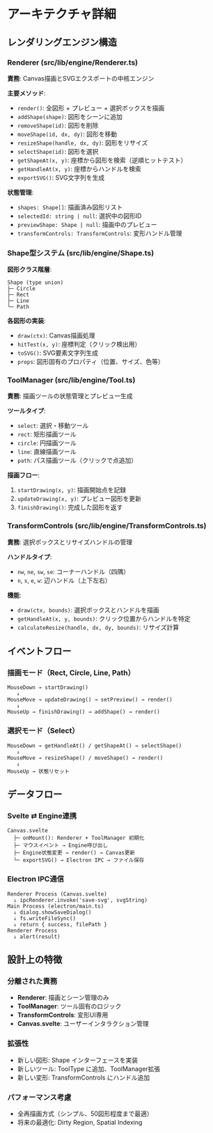 # アーキテクチャ詳細

## レンダリングエンジン構造

### Renderer (src/lib/engine/Renderer.ts)
**責務**: Canvas描画とSVGエクスポートの中核エンジン

**主要メソッド**:
- `render()`: 全図形 + プレビュー + 選択ボックスを描画
- `addShape(shape)`: 図形をシーンに追加
- `removeShape(id)`: 図形を削除
- `moveShape(id, dx, dy)`: 図形を移動
- `resizeShape(handle, dx, dy)`: 図形をリサイズ
- `selectShape(id)`: 図形を選択
- `getShapeAt(x, y)`: 座標から図形を検索（逆順ヒットテスト）
- `getHandleAt(x, y)`: 座標からハンドルを検索
- `exportSVG()`: SVG文字列を生成

**状態管理**:
- `shapes: Shape[]`: 描画済み図形リスト
- `selectedId: string | null`: 選択中の図形ID
- `previewShape: Shape | null`: 描画中のプレビュー
- `transformControls: TransformControls`: 変形ハンドル管理

### Shape型システム (src/lib/engine/Shape.ts)
**図形クラス階層**:
```
Shape (type union)
├─ Circle
├─ Rect
├─ Line
└─ Path
```

**各図形の実装**:
- `draw(ctx)`: Canvas描画処理
- `hitTest(x, y)`: 座標判定（クリック検出用）
- `toSVG()`: SVG要素文字列生成
- `props`: 図形固有のプロパティ（位置、サイズ、色等）

### ToolManager (src/lib/engine/Tool.ts)
**責務**: 描画ツールの状態管理とプレビュー生成

**ツールタイプ**:
- `select`: 選択・移動ツール
- `rect`: 矩形描画ツール
- `circle`: 円描画ツール
- `line`: 直線描画ツール
- `path`: パス描画ツール（クリックで点追加）

**描画フロー**:
1. `startDrawing(x, y)`: 描画開始点を記録
2. `updateDrawing(x, y)`: プレビュー図形を更新
3. `finishDrawing()`: 完成した図形を返す

### TransformControls (src/lib/engine/TransformControls.ts)
**責務**: 選択ボックスとリサイズハンドルの管理

**ハンドルタイプ**:
- `nw`, `ne`, `sw`, `se`: コーナーハンドル（四隅）
- `n`, `s`, `e`, `w`: 辺ハンドル（上下左右）

**機能**:
- `draw(ctx, bounds)`: 選択ボックスとハンドルを描画
- `getHandleAt(x, y, bounds)`: クリック位置からハンドルを特定
- `calculateResize(handle, dx, dy, bounds)`: リサイズ計算

## イベントフロー

### 描画モード（Rect, Circle, Line, Path）
```
MouseDown → startDrawing()
   ↓
MouseMove → updateDrawing() → setPreview() → render()
   ↓
MouseUp → finishDrawing() → addShape() → render()
```

### 選択モード（Select）
```
MouseDown → getHandleAt() / getShapeAt() → selectShape()
   ↓
MouseMove → resizeShape() / moveShape() → render()
   ↓
MouseUp → 状態リセット
```

## データフロー

### Svelte ⇄ Engine連携
```
Canvas.svelte
  ├─ onMount(): Renderer + ToolManager 初期化
  ├─ マウスイベント → Engine呼び出し
  ├─ Engine状態変更 → render() → Canvas更新
  └─ exportSVG() → Electron IPC → ファイル保存
```

### Electron IPC通信
```
Renderer Process (Canvas.svelte)
  ↓ ipcRenderer.invoke('save-svg', svgString)
Main Process (electron/main.ts)
  ↓ dialog.showSaveDialog()
  ↓ fs.writeFileSync()
  ↓ return { success, filePath }
Renderer Process
  ↓ alert(result)
```

## 設計上の特徴

### 分離された責務
- **Renderer**: 描画とシーン管理のみ
- **ToolManager**: ツール固有のロジック
- **TransformControls**: 変形UI専用
- **Canvas.svelte**: ユーザーインタラクション管理

### 拡張性
- 新しい図形: Shape インターフェースを実装
- 新しいツール: ToolType に追加、ToolManager拡張
- 新しい変形: TransformControls にハンドル追加

### パフォーマンス考慮
- 全再描画方式（シンプル、50図形程度まで最適）
- 将来の最適化: Dirty Region, Spatial Indexing
